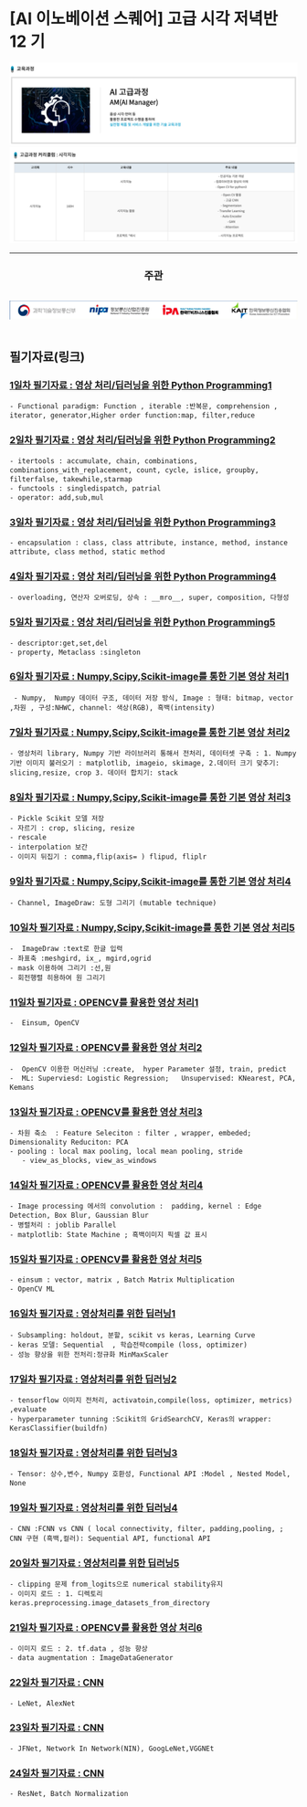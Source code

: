 # [AI 이노베이션 스퀘어] 고급 시각 저녁반 12 기

<img src='img/basic.png' />

<img src='img/table.png' />

---
<div align="center">
  <h2 style='font-weight: bold; font-size:18px;'>주관</h2>
  <a href='https://www.msit.go.kr/web/main/main.do'>
  </a>
  &nbsp;&nbsp;&nbsp;
  <a href='https://ai.koipa.or.kr/'>
    <img src='img/org.png' />
  </a>
</div>
<br/>


## 필기자료(링크)
 
### [1일차 필기자료 : 영상 처리/딥러닝을 위한 Python Programming1](https://github.com/hysKim1/AI_Vision/blob/master/200901_12기_고급시각반.ipynb)
    - Functional paradigm: Function , iterable :반복문, comprehension , iterator, generator,Higher order function:map, filter,reduce 
### [2일차 필기자료 : 영상 처리/딥러닝을 위한 Python Programming2](https://github.com/hysKim1/AI_Vision/blob/master/200902_12기_고급시각반.ipynb)
    - itertools : accumulate, chain, combinations, combinations_with_replacement, count, cycle, islice, groupby, filterfalse, takewhile,starmap
    - functools : singledispatch, patrial
    - operator: add,sub,mul
### [3일차 필기자료 : 영상 처리/딥러닝을 위한 Python Programming3](https://github.com/hysKim1/AI_Vision/blob/master/200903_12기_고급시각반.ipynb)
    - encapsulation : class, class attribute, instance, method, instance attribute, class method, static method
### [4일차 필기자료 : 영상 처리/딥러닝을 위한 Python Programming4](https://github.com/hysKim1/AI_Vision/blob/master/200904_12기_고급시각반.ipynb)
    - overloading, 연산자 오버로딩, 상속 : __mro__, super, composition, 다형성
### [5일차 필기자료 : 영상 처리/딥러닝을 위한 Python Programming5](https://github.com/hysKim1/AI_Vision/blob/master/200907_12기_고급시각반.ipynb)
    - descriptor:get,set,del   
    - property, Metaclass :singleton

### [6일차 필기자료 : Numpy,Scipy,Scikit-image를 통한 기본 영상 처리1](https://github.com/hysKim1/AI_Vision/blob/master/200908_12기_고급시각반.ipynb)
     - Numpy,  Numpy 데이터 구조, 데이터 저장 방식, Image : 형태: bitmap, vector  ,차원 , 구성:NHWC, channel: 색상(RGB), 흑백(intensity)
### [7일차 필기자료 : Numpy,Scipy,Scikit-image를 통한 기본 영상 처리2](https://github.com/hysKim1/AI_Vision/blob/master/200909_12기_고급시각반.ipynb)
    - 영상처리 library, Numpy 기반 라이브러리 통해서 전처리, 데이터셋 구축 : 1. Numpy 기반 이미지 불러오기 : matplotlib, imageio, skimage, 2.데이터 크기 맞추기: slicing,resize, crop 3. 데이터 합치기: stack
### [8일차 필기자료 : Numpy,Scipy,Scikit-image를 통한 기본 영상 처리3](https://github.com/hysKim1/AI_Vision/blob/master/200910_12기_고급시각반.ipynb)
    - Pickle Scikit 모델 저장
    - 자르기 : crop, slicing, resize
    - rescale 
    - interpolation 보간
    - 이미지 뒤집기 : comma,flip(axis= ) flipud, fliplr
### [9일차 필기자료 : Numpy,Scipy,Scikit-image를 통한 기본 영상 처리4](https://github.com/hysKim1/AI_Vision/blob/master/200911_12기_고급시각반.ipynb)
    - Channel, ImageDraw: 도형 그리기 (mutable technique)
### [10일차 필기자료 : Numpy,Scipy,Scikit-image를 통한 기본 영상 처리5](https://github.com/hysKim1/AI_Vision/blob/master/200914_12기_고급시각반.ipynb)
    -  ImageDraw :text로 한글 입력
    - 좌표축 :meshgird, ix_, mgird,ogrid
    - mask 이용하여 그리기 :선,원
    - 회전행렬 히용하여 원 그리기
### [11일차 필기자료 : OPENCV를 활용한 영상 처리1](https://github.com/hysKim1/AI_Vision/blob/master/200915_12기_고급시각반.ipynb)
    -  Einsum, OpenCV
### [12일차 필기자료 : OPENCV를 활용한 영상 처리2](https://github.com/hysKim1/AI_Vision/blob/master/200916_12기_고급시각반.ipynb)
    -  OpenCV 이용한 머신러닝 :create,  hyper Parameter 설정, train, predict
    -  ML: Superviesd: Logistic Regression;   Unsupervised: KNearest, PCA, Kemans
### [13일차 필기자료 : OPENCV를 활용한 영상 처리3](https://github.com/hysKim1/AI_Vision/blob/master/200917_12기_고급시각반.ipynb)
    - 차원 축소  : Feature Seleciton : filter , wrapper, embeded; Dimensionality Reduciton: PCA
    - pooling : local max pooling, local mean pooling, stride
       - view_as_blocks, view_as_windows
### [14일차 필기자료 : OPENCV를 활용한 영상 처리4](https://github.com/hysKim1/AI_Vision/blob/master/200918_12기_고급시각반.ipynb)
    - Image processing 에서의 convolution :  padding, kernel : Edge Detection, Box Blur, Gaussian Blur
    - 병렬처리 : joblib Parallel
    - matplotlib: State Machine ; 흑백이미지 픽셀 값 표시
### [15일차 필기자료 : OPENCV를 활용한 영상 처리5](https://github.com/hysKim1/AI_Vision/blob/master/200921_12기_고급시각반.ipynb)
    - einsum : vector, matrix , Batch Matrix Multiplication
    - OpenCV ML
### [16일차 필기자료 : 영상처리를 위한 딥러닝1](https://github.com/hysKim1/AI_Vision/blob/master/200922_12기_고급시각반.ipynb)
    - Subsampling: holdout, 분할, scikit vs keras, Learning Curve
    - keras 모델: Sequential  , 학습전략compile (loss, optimizer)
    - 성능 향상을 위한 전처리:정규화 MinMaxScaler
### [17일차 필기자료 : 영상처리를 위한 딥러닝2](https://github.com/hysKim1/AI_Vision/blob/master/200923_12기_고급시각반.ipynb)
    - tensorflow 이미지 전처리, activatoin,compile(loss, optimizer, metrics) ,evaluate
    - hyperparameter tunning :Scikit의 GridSearchCV, Keras의 wrapper: KerasClassifier(buildfn)
### [18일차 필기자료 : 영상처리를 위한 딥러닝3](https://github.com/hysKim1/AI_Vision/blob/master/200924_12기_고급시각반.ipynb)
    - Tensor: 상수,변수, Numpy 호환성, Functional API :Model , Nested Model, None 
### [19일차 필기자료 : 영상처리를 위한 딥러닝4](https://github.com/hysKim1/AI_Vision/blob/master/200925_12기_고급시각반.ipynb)
    - CNN :FCNN vs CNN ( local connectivity, filter, padding,pooling, ; CNN 구현 (흑백,컬러): Sequential API, functional API
### [20일차 필기자료 : 영상처리를 위한 딥러닝5](https://github.com/hysKim1/AI_Vision/blob/master/200928_12기_고급시각반.ipynb)
    - clipping 문제 from_logits으로 numerical stability유지
    - 이미지 로드 : 1. 디렉토리 keras.preprocessing.image_datasets_from_directory
### [21일차 필기자료 : OPENCV를 활용한 영상 처리6](https://github.com/hysKim1/AI_Vision/blob/master/201005_12기_고급시각반.ipynb)
    - 이미지 로드 : 2. tf.data , 성능 향상
    - data augmentation : ImageDataGenerator
### [22일차 필기자료 : CNN](https://github.com/hysKim1/AI_Vision/blob/master/201006_12기_고급시각반.ipynb)
    - LeNet, AlexNet
### [23일차 필기자료 : CNN](https://github.com/hysKim1/AI_Vision/tree/master/201007_CNN_history)
    - JFNet, Network In Network(NIN), GoogLeNet,VGGNEt
### [24일차 필기자료 : CNN](https://github.com/hysKim1/AI_Vision/blob/master/201005_12기_고급시각반.ipynb)
    - ResNet, Batch Normalization
